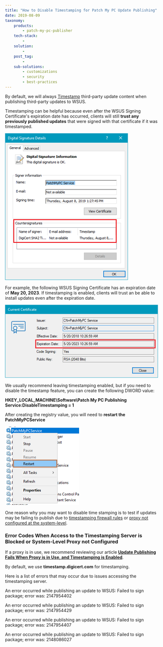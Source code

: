 ```yaml
---
title: "How to Disable Timestamping for Patch My PC Update Publishing"
date: 2019-08-09
taxonomy:
    products:
        - patch-my-pc-publisher
    tech-stack:
        - 
    solution:
        - 
    post_tag:
        - 
    sub-solutions:
        - customizations
        - security
        - best-practices
---
```


By default, we will always [Timestamp](https://en.wikipedia.org/wiki/Trusted_timestamping) third-party update content when publishing third-party updates to WSUS.

Timestamping can be helpful because even after the WSUS Signing Certificate's expiration date has occurred, clients will still **trust any previously published updates** that were signed with that certificate if it was timestamped.

![timestamp on WSUS cab file](/_images/timestamp-on-cab-file.png "timestamp on WSUS cab file")

For example, the following WSUS Signing Certificate has an expiration date of **May 20, 2023**. If timestamping is enabled, clients will trust an be able to install updates even after the expiration date.

![WSUS Signing Certificate Expiration Date](/_images/Expiration-Date-Timestamping.png "WSUS Signing Certificate Expiration Date")

We usually recommend leaving timestamping enabled, but if you need to disable the timestamp feature, you can create the following DWORD value:

**HKEY\_LOCAL\_MACHINE\\Software\\Patch My PC Publishing Service:DisableTimestamping = 1**

After creating the registry value, you will need to **restart the PatchMyPCService**

![](/_images/restart-patchmypc-publishing-service.png)

One reason why you may want to disable time stamping is to test if updates may be failing to publish due to [timestamping firewall rules](/list-of-domains-used-for-downloads-in-patch-my-pc-update-catalog) or [proxy not configured at the system-level](/update-publishing-fails-when-proxy-is-in-use-and-timestamping-is-enabled).

### Error Codes When Access to the Timestamping Server is Blocked or System-Level Proxy not Configured

If a proxy is in use, we recommend reviewing our article **[Update Publishing Fails When Proxy is in Use, and Timestamping is Enabled](https://patchmypc.com/update-publishing-fails-when-proxy-is-in-use-and-timestamping-is-enabled)**.

By default, we use **timestamp.digicert.com** for timestamping.

Here is a list of errors that may occur due to issues accessing the timestamping server.

An error occurred while publishing an update to WSUS: Failed to sign package; error was: 2147954402

An error occurred while publishing an update to WSUS: Failed to sign package; error was: 2147954429

An error occurred while publishing an update to WSUS: Failed to sign package; error was: 2147954407

An error occurred while publishing an update to WSUS: Failed to sign package; error was: 2148086027